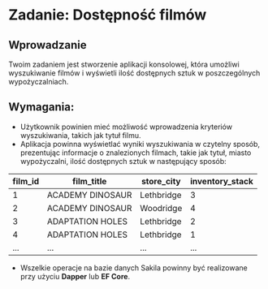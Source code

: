 # Zadanie: Dostępność filmów

## Wprowadzanie
Twoim zadaniem jest stworzenie aplikacji konsolowej, która umożliwi wyszukiwanie filmów i wyświetli ilość dostępnych sztuk w poszczególnych wypożyczalniach.


## Wymagania:
- Użytkownik powinien mieć możliwość wprowadzenia kryteriów wyszukiwania, takich jak tytuł filmu.
- Aplikacja powinna wyświetlać wyniki wyszukiwania w czytelny sposób, prezentując informacje o znalezionych filmach, takie jak tytuł, miasto wypożyczalni, ilość dostępnych sztuk w następujący sposób:

| film_id | film_title | store_city | inventory_stack |
| ---- | ---- | ---- | ---- |
| 1 | ACADEMY DINOSAUR | Lethbridge | 3 |
| 2 | ACADEMY DINOSAUR | Woodridge | 4 |
| 3 | ADAPTATION HOLES | Lethbridge | 2 |
| 4 | ADAPTATION HOLES | Lethbridge | 1 |
| ... | ... | ... | ... |


- Wszelkie operacje na bazie danych Sakila powinny być realizowane przy użyciu **Dapper** lub **EF Core**.


